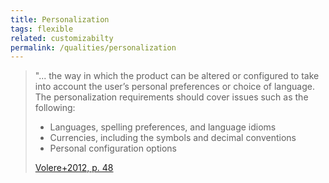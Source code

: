 ```yaml
---
title: Personalization
tags: flexible
related: customizabilty
permalink: /qualities/personalization
---
```


>"... the way in which the product can be altered or configured to take into account the user’s personal preferences or choice of language. 
>The personalization requirements should cover issues such as the following:
>
>* Languages, spelling preferences, and language idioms 
>* Currencies, including the symbols and decimal conventions
>* Personal configuration options 
>
>[Volere+2012, p. 48](/references/#volere)

